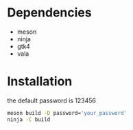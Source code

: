 
# Dependencies

- meson
- ninja
- gtk4
- vala

# Installation

the default password is 123456

```bash
meson build -D password='your_password'
ninja -C build
```
